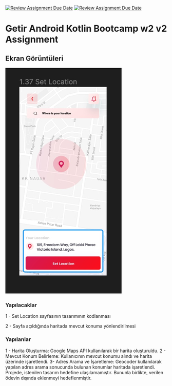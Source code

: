 [![Review Assignment Due Date](https://classroom.github.com/assets/deadline-readme-button-24ddc0f5d75046c5622901739e7c5dd533143b0c8e959d652212380cedb1ea36.svg)](https://classroom.github.com/a/bc59PW67)
[![Review Assignment Due Date](https://classroom.github.com/assets/deadline-readme-button-24ddc0f5d75046c5622901739e7c5dd533143b0c8e959d652212380cedb1ea36.svg)](https://classroom.github.com/a/RLv327Zt)
# Getir Android Kotlin Bootcamp w2 v2 Assignment

## Ekran Görüntüleri

![Map Ekranı](map.jpg)

### Yapılacaklar

1 - Set Location sayfasının tasarımının kodlanması

2 - Sayfa açıldığında haritada mevcut konuma yönlendirilmesi

### Yapılanlar

1 - Harita Oluşturma: Google Maps API kullanılarak bir harita oluşturuldu.
2 - Mevcut Konum Belirleme: Kullanıcının mevcut konumu alındı ve harita üzerinde işaretlendi.
3- Adres Arama ve İşaretleme: Geocoder kullanılarak yapılan adres arama sonucunda bulunan konumlar haritada işaretlendi.
Projede, istenilen tasarım hedefine ulaşılamamıştır. Bununla birlikte, verilen ödevin dışında eklenmeyi hedeflenmiştir.


